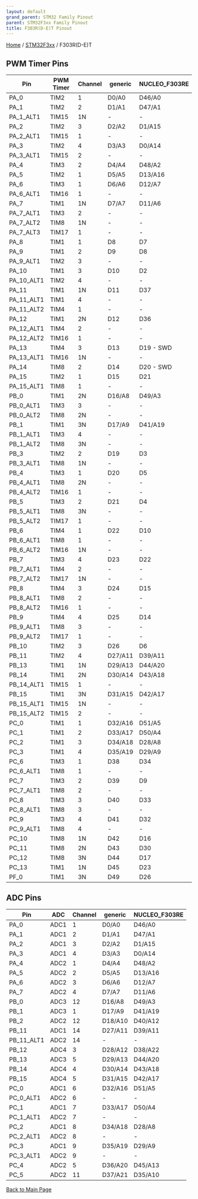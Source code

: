 ```yaml
---
layout: default
grand_parent: STM32 Family Pinout
parent: STM32F3xx Family Pinout
title: F303R(D-E)T Pinout
---
```


[Home](../../index.md) / [STM32F3xx](../index.md) / F303R(D-E)T

## PWM Timer Pins

| Pin | PWM Timer | Channel | generic | NUCLEO_F303RE |
| --- | --- | --- | --- | --- |
| PA_0 | TIM2 | 1 | D0/A0 | D46/A0 |
| PA_1 | TIM2 | 2 | D1/A1 | D47/A1 |
| PA_1_ALT1 | TIM15 | 1N | - | - |
| PA_2 | TIM2 | 3 | D2/A2 | D1/A15 |
| PA_2_ALT1 | TIM15 | 1 | - | - |
| PA_3 | TIM2 | 4 | D3/A3 | D0/A14 |
| PA_3_ALT1 | TIM15 | 2 | - | - |
| PA_4 | TIM3 | 2 | D4/A4 | D48/A2 |
| PA_5 | TIM2 | 1 | D5/A5 | D13/A16 |
| PA_6 | TIM3 | 1 | D6/A6 | D12/A7 |
| PA_6_ALT1 | TIM16 | 1 | - | - |
| PA_7 | TIM1 | 1N | D7/A7 | D11/A6 |
| PA_7_ALT1 | TIM3 | 2 | - | - |
| PA_7_ALT2 | TIM8 | 1N | - | - |
| PA_7_ALT3 | TIM17 | 1 | - | - |
| PA_8 | TIM1 | 1 | D8 | D7 |
| PA_9 | TIM1 | 2 | D9 | D8 |
| PA_9_ALT1 | TIM2 | 3 | - | - |
| PA_10 | TIM1 | 3 | D10 | D2 |
| PA_10_ALT1 | TIM2 | 4 | - | - |
| PA_11 | TIM1 | 1N | D11 | D37 |
| PA_11_ALT1 | TIM1 | 4 | - | - |
| PA_11_ALT2 | TIM4 | 1 | - | - |
| PA_12 | TIM1 | 2N | D12 | D36 |
| PA_12_ALT1 | TIM4 | 2 | - | - |
| PA_12_ALT2 | TIM16 | 1 | - | - |
| PA_13 | TIM4 | 3 | D13 | D19 - SWD |
| PA_13_ALT1 | TIM16 | 1N | - | - |
| PA_14 | TIM8 | 2 | D14 | D20 - SWD |
| PA_15 | TIM2 | 1 | D15 | D21 |
| PA_15_ALT1 | TIM8 | 1 | - | - |
| PB_0 | TIM1 | 2N | D16/A8 | D49/A3 |
| PB_0_ALT1 | TIM3 | 3 | - | - |
| PB_0_ALT2 | TIM8 | 2N | - | - |
| PB_1 | TIM1 | 3N | D17/A9 | D41/A19 |
| PB_1_ALT1 | TIM3 | 4 | - | - |
| PB_1_ALT2 | TIM8 | 3N | - | - |
| PB_3 | TIM2 | 2 | D19 | D3 |
| PB_3_ALT1 | TIM8 | 1N | - | - |
| PB_4 | TIM3 | 1 | D20 | D5 |
| PB_4_ALT1 | TIM8 | 2N | - | - |
| PB_4_ALT2 | TIM16 | 1 | - | - |
| PB_5 | TIM3 | 2 | D21 | D4 |
| PB_5_ALT1 | TIM8 | 3N | - | - |
| PB_5_ALT2 | TIM17 | 1 | - | - |
| PB_6 | TIM4 | 1 | D22 | D10 |
| PB_6_ALT1 | TIM8 | 1 | - | - |
| PB_6_ALT2 | TIM16 | 1N | - | - |
| PB_7 | TIM3 | 4 | D23 | D22 |
| PB_7_ALT1 | TIM4 | 2 | - | - |
| PB_7_ALT2 | TIM17 | 1N | - | - |
| PB_8 | TIM4 | 3 | D24 | D15 |
| PB_8_ALT1 | TIM8 | 2 | - | - |
| PB_8_ALT2 | TIM16 | 1 | - | - |
| PB_9 | TIM4 | 4 | D25 | D14 |
| PB_9_ALT1 | TIM8 | 3 | - | - |
| PB_9_ALT2 | TIM17 | 1 | - | - |
| PB_10 | TIM2 | 3 | D26 | D6 |
| PB_11 | TIM2 | 4 | D27/A11 | D39/A11 |
| PB_13 | TIM1 | 1N | D29/A13 | D44/A20 |
| PB_14 | TIM1 | 2N | D30/A14 | D43/A18 |
| PB_14_ALT1 | TIM15 | 1 | - | - |
| PB_15 | TIM1 | 3N | D31/A15 | D42/A17 |
| PB_15_ALT1 | TIM15 | 1N | - | - |
| PB_15_ALT2 | TIM15 | 2 | - | - |
| PC_0 | TIM1 | 1 | D32/A16 | D51/A5 |
| PC_1 | TIM1 | 2 | D33/A17 | D50/A4 |
| PC_2 | TIM1 | 3 | D34/A18 | D28/A8 |
| PC_3 | TIM1 | 4 | D35/A19 | D29/A9 |
| PC_6 | TIM3 | 1 | D38 | D34 |
| PC_6_ALT1 | TIM8 | 1 | - | - |
| PC_7 | TIM3 | 2 | D39 | D9 |
| PC_7_ALT1 | TIM8 | 2 | - | - |
| PC_8 | TIM3 | 3 | D40 | D33 |
| PC_8_ALT1 | TIM8 | 3 | - | - |
| PC_9 | TIM3 | 4 | D41 | D32 |
| PC_9_ALT1 | TIM8 | 4 | - | - |
| PC_10 | TIM8 | 1N | D42 | D16 |
| PC_11 | TIM8 | 2N | D43 | D30 |
| PC_12 | TIM8 | 3N | D44 | D17 |
| PC_13 | TIM1 | 1N | D45 | D23 |
| PF_0 | TIM1 | 3N | D49 | D26 |


## ADC Pins

| Pin | ADC | Channel | generic | NUCLEO_F303RE |
| --- | --- | --- | --- | --- |
| PA_0 | ADC1 | 1 | D0/A0 | D46/A0 |
| PA_1 | ADC1 | 2 | D1/A1 | D47/A1 |
| PA_2 | ADC1 | 3 | D2/A2 | D1/A15 |
| PA_3 | ADC1 | 4 | D3/A3 | D0/A14 |
| PA_4 | ADC2 | 1 | D4/A4 | D48/A2 |
| PA_5 | ADC2 | 2 | D5/A5 | D13/A16 |
| PA_6 | ADC2 | 3 | D6/A6 | D12/A7 |
| PA_7 | ADC2 | 4 | D7/A7 | D11/A6 |
| PB_0 | ADC3 | 12 | D16/A8 | D49/A3 |
| PB_1 | ADC3 | 1 | D17/A9 | D41/A19 |
| PB_2 | ADC2 | 12 | D18/A10 | D40/A12 |
| PB_11 | ADC1 | 14 | D27/A11 | D39/A11 |
| PB_11_ALT1 | ADC2 | 14 | - | - |
| PB_12 | ADC4 | 3 | D28/A12 | D38/A22 |
| PB_13 | ADC3 | 5 | D29/A13 | D44/A20 |
| PB_14 | ADC4 | 4 | D30/A14 | D43/A18 |
| PB_15 | ADC4 | 5 | D31/A15 | D42/A17 |
| PC_0 | ADC1 | 6 | D32/A16 | D51/A5 |
| PC_0_ALT1 | ADC2 | 6 | - | - |
| PC_1 | ADC1 | 7 | D33/A17 | D50/A4 |
| PC_1_ALT1 | ADC2 | 7 | - | - |
| PC_2 | ADC1 | 8 | D34/A18 | D28/A8 |
| PC_2_ALT1 | ADC2 | 8 | - | - |
| PC_3 | ADC1 | 9 | D35/A19 | D29/A9 |
| PC_3_ALT1 | ADC2 | 9 | - | - |
| PC_4 | ADC2 | 5 | D36/A20 | D45/A13 |
| PC_5 | ADC2 | 11 | D37/A21 | D35/A10 |


[Back to Main Page](../../index.md)
